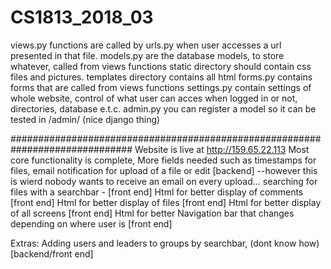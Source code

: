 # CS1813_2018_03
views.py functions are called by urls.py when user accesses a url presented in that file.
models.py are the database models, to store whatever, called from views functions
static directory should contain css files and pictures.
templates directory contains all html
forms.py contains forms that are called from views functions 
settings.py contain settings of whole website, control of what user can acces when logged in or not, directories, database e.t.c.
admin.py you can register a model so it can be tested in /admin/ (nice django thing)


##############################################################################
Website is live at http://159.65.22.113
Most core functionality is complete, More fields needed such as timestamps for files,
email notification for upload of a file or edit [backend] --however this is wierd nobody wants to receive an email on every upload...
searching for files with a searchbar - [front end]
Html for better display of comments [front end]
Html for better display of files [front end]
Html for better display of all screens [front end]
Html for better Navigation bar that changes depending on where user is [front end]

Extras:
Adding users and leaders to groups by searchbar, (dont know how) [backend/front end]







